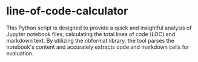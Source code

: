 # line-of-code-calculator
This Python script is designed to provide a quick and insightful analysis of Jupyter notebook files, calculating the total lines of code (LOC) and markdown text. By utilizing the nbformat library, the tool parses the notebook's content and accurately extracts code and markdown cells for evaluation.
